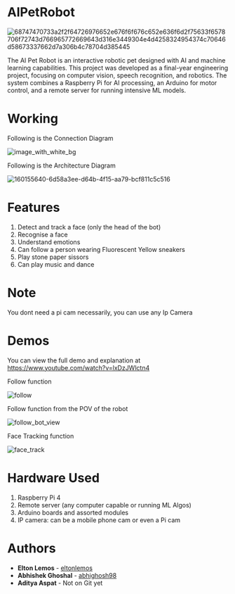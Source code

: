 # AIPetRobot

![68747470733a2f2f64726976652e676f6f676c652e636f6d2f75633f6578706f72743d766965772669643d316e3449304e4d4258324954374c70646d58673337662d7a306b4c78704d385445](https://github.com/user-attachments/assets/64593c8d-1356-4326-978b-ccc044dc5e61)

The AI Pet Robot is an interactive robotic pet designed with AI and machine learning capabilities. This project was developed as a final-year engineering project, focusing on computer vision, speech recognition, and robotics. The system combines a Raspberry Pi for AI processing, an Arduino for motor control, and a remote server for running intensive ML models.


# Working

Following is the Connection Diagram

![image_with_white_bg](https://github.com/user-attachments/assets/2cc73a1c-0137-48a0-940f-bfae9048aff0)


Following is the Architecture Diagram

![160155640-6d58a3ee-d64b-4f15-aa79-bcf811c5c516](https://github.com/user-attachments/assets/3196c614-da9c-4691-8cde-2f7be1b9b82c)


# Features
1) Detect and track a face (only the head of the bot)
2) Recognise a face
3) Understand emotions
4) Can follow a person wearing Fluorescent Yellow sneakers
5) Play stone paper sissors
6) Can play music and dance

# Note
You dont need a pi cam necessarily, you can use any Ip Camera

# Demos
You can view the full demo and explanation at https://www.youtube.com/watch?v=lxDzJWlctn4

Follow function

![follow](https://github.com/user-attachments/assets/c4754535-6586-4c56-a3d1-01d5d884b05d)

Follow function from the POV of the robot

![follow_bot_view](https://github.com/user-attachments/assets/805d121b-8805-428d-97ce-728398c869fa)

Face Tracking function

![face_track](https://github.com/user-attachments/assets/cdc06b3f-073b-4021-8c45-e50a70205c25)

# Hardware Used
1) Raspberry Pi 4
2) Remote server (any computer capable or running ML Algos)
3) Arduino boards and assorted modules
4) IP camera: can be a mobile phone cam or even a Pi cam

# Authors
* **Elton Lemos** - [eltonlemos](https://github.com/eltonlemos)
* **Abhishek Ghoshal** - [abhighosh98](https://github.com/abhighosh98)
* **Aditya Aspat** - Not on Git yet

